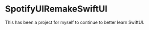 # SpotifyUIRemakeSwiftUI  

This has been a project for myself to continue to better learn SwiftUI.
